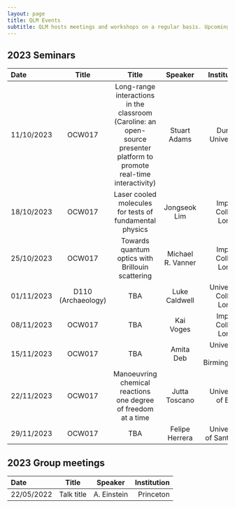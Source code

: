 ```yaml
---
layout: page
title: QLM Events 
subtitle: QLM hosts meetings and workshops on a regular basis. Upcoming events are listed here.
---
```


## 2023 Seminars

|Date  |Title  |Title   |Speaker    |Institution    |
|:---  | :----:  | :----:      | :----:      |           --: |
|11/10/2023|OCW017|Long-range interactions in the classroom (Caroline: an open-source presenter platform to promote real-time interactivity)|Stuart Adams    |Durham University |
|18/10/2023|OCW017|Laser cooled molecules for tests of fundamental physics|Jongseok Lim    |Imperial College, London |
|25/10/2023|OCW017|Towards quantum optics with Brillouin scattering|Michael R. Vanner    |Imperial College, London |
|01/11/2023|D110 (Archaeology)|TBA|Luke Caldwell    |University College, London |
|08/11/2023|OCW017|TBA|Kai Voges    |Imperial College, London |
|15/11/2023|OCW017|TBA|Amita Deb    |University of Birmingham |
|22/11/2023|OCW017|Manoeuvring chemical reactions one degree of freedom at a time|Jutta Toscano    |University of Basel |
|29/11/2023|OCW017|TBA|Felipe Herrera    |University of Santiago |

## 2023 Group meetings

|Date   |Title   |Speaker    |Institution    |
|:---   | :----:      | :----:      |           --: |
|22/05/2022|Talk title |A. Einstein    |Princeton  |
